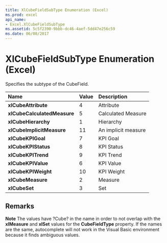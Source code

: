 ```yaml
---
title: XlCubeFieldSubType Enumeration (Excel)
ms.prod: excel
api_name:
- Excel.XlCubeFieldSubType
ms.assetid: 5c5f2390-9bbb-dc46-4aef-5dd47e256c59
ms.date: 06/08/2017
---
```



# XlCubeFieldSubType Enumeration (Excel)

Specifies the subtype of the CubeField.



|Name|Value|Description|
|:-----|:-----|:-----|
| **xlCubeAttribute**|4|Attribute|
| **xlCubeCalculatedMeasure**|5|Calculated Measure|
| **xlCubeHierarchy**|1|Hierarchy|
| **xlCubeImplicitMeasure**|11|An implicit measure|
| **xlCubeKPIGoal**|7|KPI Goal|
| **xlCubeKPIStatus**|8|KPI Status|
| **xlCubeKPITrend**|9|KPI Trend|
| **xlCubeKPIValue**|6|KPI Value|
| **xlCubeKPIWeight**|10|KPI Weight|
| **xlCubeMeasure**|2|Measure|
| **xlCubeSet**|3|Set|

## Remarks


 **Note**  The values have ?Cube? in the name in order to not overlap with the  **xlMeasure** and **xlSet** values for the **CubeFieldType** property. If the names are the same, autocomplete will not work in the Visual Basic environment because it finds ambiguous values.


